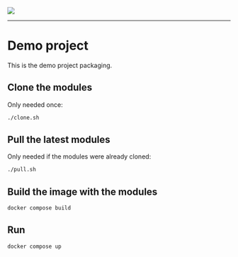 <!--
 ___ _            _ _    _ _    __
/ __(_)_ __  _ __| (_)__(_) |_ /_/
\__ \ | '  \| '_ \ | / _| |  _/ -_)
|___/_|_|_|_| .__/_|_\__|_|\__\___|
            |_|
-->
![](https://docs.simplicite.io//logos/logo250.png)
* * *

Demo project
============

This is the demo project packaging.

Clone the modules
-----------------

Only needed once:

```bash
./clone.sh
```

Pull the latest modules
-----------------------

Only needed if the modules were already cloned: 

```bash
./pull.sh
```

Build the image with the modules
--------------------------------

```bash
docker compose build
```

Run
---

```bash
docker compose up
```
